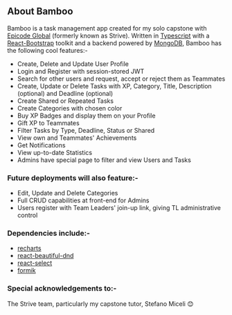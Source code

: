 ## About Bamboo

Bamboo is a task management app created for my solo capstone with [Epicode Global](https://epicode.com/) (formerly known as Strive). Written in [Typescript](https://www.typescriptlang.org/) with a [React-Bootstrap](https://react-bootstrap.github.io/) toolkit and a backend powered by [MongoDB](https://www.mongodb.com/mern-stack), Bamboo has the following cool features:-
* Create, Delete and Update User Profile
* Login and Register with session-stored JWT
* Search for other users and request, accept or reject them as Teammates
* Create, Update or Delete Tasks with XP, Category, Title, Description (optional) and Deadline (optional)
* Create Shared or Repeated Tasks
* Create Categories with chosen color
* Buy XP Badges and display them on your Profile
* Gift XP to Teammates
* Filter Tasks by Type, Deadline, Status or Shared
* View own and Teammates' Achievements
* Get Notifications
* View up-to-date Statistics
* Admins have special page to filter and view Users and Tasks

### Future deployments will also feature:-
* Edit, Update and Delete Categories
* Full CRUD capabilities at front-end for Admins
* Users register with Team Leaders' join-up link, giving TL administrative control

### Dependencies include:-
* [recharts](https://www.npmjs.com/package/recharts)
* [react-beautiful-dnd](https://www.npmjs.com/package/react-beautiful-dnd)
* [react-select](https://www.npmjs.com/package/react-select)
* [formik](https://www.npmjs.com/package/formik)

### Special acknowledgements to:-
The Strive team, particularly my capstone tutor, Stefano Miceli 😊
